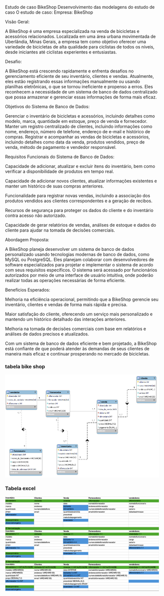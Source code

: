 Estudo de caso BikeShop
Desenvolvimento das modelagens do estudo de caso
O estudo de caso:
Empresa: BikeShop

Visão Geral:

A BikeShop é uma empresa especializada na venda de bicicletas e acessórios relacionados. Localizada em uma área urbana movimentada de Uberlândia, Minas Gerais, a empresa tem como objetivo oferecer uma variedade de bicicletas de alta qualidade para ciclistas de todos os níveis, desde iniciantes até ciclistas experientes e entusiastas.

Desafio:

A BikeShop está crescendo rapidamente e enfrenta desafios no gerenciamento eficiente de seu inventário, clientes e vendas. Atualmente, eles estão registrando essas informações manualmente ou usando planilhas eletrônicas, o que se tornou ineficiente e propenso a erros. Eles reconhecem a necessidade de um sistema de banco de dados centralizado que possa armazenar e gerenciar essas informações de forma mais eficaz.

Objetivos do Sistema de Banco de Dados:

Gerenciar o inventário de bicicletas e acessórios, incluindo detalhes como modelo, marca, quantidade em estoque, preço de venda e fornecedor. Manter um registro centralizado de clientes, incluindo informações como nome, endereço, número de telefone, endereço de e-mail e histórico de compras. Registrar e acompanhar as vendas de bicicletas e acessórios, incluindo detalhes como data da venda, produtos vendidos, preço de venda, método de pagamento e vendedor responsável.

Requisitos Funcionais do Sistema de Banco de Dados:

Capacidade de adicionar, atualizar e excluir itens do inventário, bem como verificar a disponibilidade de produtos em tempo real.

Capacidade de adicionar novos clientes, atualizar informações existentes e manter um histórico de suas compras anteriores.

Funcionalidade para registrar novas vendas, incluindo a associação dos produtos vendidos aos clientes correspondentes e a geração de recibos.

Recursos de segurança para proteger os dados do cliente e do inventário contra acesso não autorizado.

Capacidade de gerar relatórios de vendas, análises de estoque e dados do cliente para ajudar na tomada de decisões comerciais.

Abordagem Proposta:

A BikeShop planeja desenvolver um sistema de banco de dados personalizado usando tecnologias modernas de banco de dados, como MySQL ou PostgreSQL. Eles planejam colaborar com desenvolvedores de software especializados para projetar e implementar o sistema de acordo com seus requisitos específicos. O sistema será acessado por funcionários autorizados por meio de uma interface de usuário intuitiva, onde poderão realizar todas as operações necessárias de forma eficiente.

Benefícios Esperados:

Melhoria na eficiência operacional, permitindo que a BikeShop gerencie seu inventário, clientes e vendas de forma mais rápida e precisa.

Maior satisfação do cliente, oferecendo um serviço mais personalizado e mantendo um histórico detalhado das interações anteriores.

Melhoria na tomada de decisões comerciais com base em relatórios e análises de dados precisos e atualizados.

Com um sistema de banco de dados eficiente e bem projetado, a BikeShop está confiante de que poderá atender às demandas de seus clientes de maneira mais eficaz e continuar prosperando no mercado de bicicletas.

### tabela bike shop
![tabela](tabela.png)

### Tabela excel
![tabela](BIKESHOP.png)
